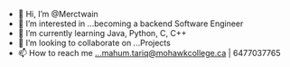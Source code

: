 - 👋 Hi, I’m @Merctwain
- 👀 I’m interested in ...becoming a backend Software Engineer
- 🌱 I’m currently learning Java, Python, C, C++
- 💞️ I’m looking to collaborate on ...Projects
- 📫 How to reach me ...mahum.tariq@mohawkcollege.ca | 6477037765

<!---
Merctwain/Merctwain is a ✨ special ✨ repository because its `README.md` (this file) appears on your GitHub profile.
You can click the Preview link to take a look at your changes.
--->
